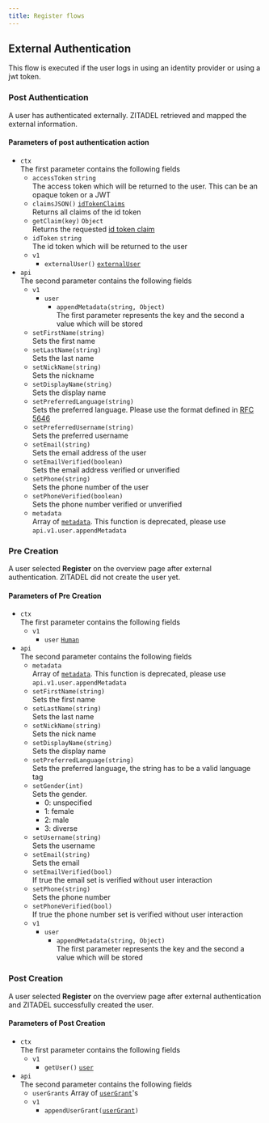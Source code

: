 ```yaml
---
title: Register flows
---
```


## External Authentication

<!-- link idp and jwt -->
This flow is executed if the user logs in using an identity provider or using a jwt token.

### Post Authentication

A user has authenticated externally. ZITADEL retrieved and mapped the external information.

#### Parameters of post authentication action

- `ctx`  
The first parameter contains the following fields
  - `accessToken` `string`  
    The access token which will be returned to the user. This can be an opaque token or a JWT
  - `claimsJSON()` [`idTokenClaims`](../openidoauth/claims)  
    Returns all claims of the id token
  - `getClaim(key)` `Object`  
    Returns the requested [id token claim](../openidoauth/claims)
  - `idToken` `string`  
    The id token which will be returned to the user
  - `v1`
    - `externalUser()` [`externalUser`](./objects#external-user)
- `api`  
  The second parameter contains the following fields
  - `v1`
    - `user`
      - `appendMetadata(string, Object)`  
        The first parameter represents the key and the second a value which will be stored
  - `setFirstName(string)`  
    Sets the first name
  - `setLastName(string)`  
    Sets the last name
  - `setNickName(string)`  
    Sets the nickname
  - `setDisplayName(string)`  
    Sets the display name
  - `setPreferredLanguage(string)`  
    Sets the preferred language. Please use the format defined in [RFC 5646](https//www.rfc-editor.org/rfc/rfc5646)
  - `setPreferredUsername(string)`  
    Sets the preferred username
  - `setEmail(string)`  
    Sets the email address of the user
  - `setEmailVerified(boolean)`  
    Sets the email address verified or unverified
  - `setPhone(string)`  
    Sets the phone number of the user
  - `setPhoneVerified(boolean)`  
    Sets the phone number verified or unverified
  - `metadata`  
    Array of [`metadata`](./objects#metadata-with-value-as-bytes). This function is deprecated, please use `api.v1.user.appendMetadata`

### Pre Creation

A user selected **Register** on the overview page after external authentication. ZITADEL did not create the user yet.

#### Parameters of Pre Creation

- `ctx`  
  The first parameter contains the following fields
  - `v1`
    - `user` [`Human`](./objects#human-user)
- `api`  
  The second parameter contains the following fields
  - `metadata`  
    Array of [`metadata`](./objects#metadata-with-value-as-bytes). This function is deprecated, please use `api.v1.user.appendMetadata`
  - `setFirstName(string)`  
    Sets the first name
  - `setLastName(string)`  
    Sets the last name
  - `setNickName(string)`  
    Sets the nick name
  - `setDisplayName(string)`  
    Sets the display name
  - `setPreferredLanguage(string)`  
    Sets the preferred language, the string has to be a valid language tag
  - `setGender(int)`  
    Sets the gender.  
    <ul><li>0: unspecified</li><li>1: female</li><li>2: male</li><li>3: diverse</li></ul>
  - `setUsername(string)`  
    Sets the username
  - `setEmail(string)`  
    Sets the email
  - `setEmailVerified(bool)`  
    If true the email set is verified without user interaction
  - `setPhone(string)`  
    Sets the phone number
  - `setPhoneVerified(bool)`  
    If true the phone number set is verified without user interaction
  - `v1`
    - `user`
      - `appendMetadata(string, Object)`  
        The first parameter represents the key and the second a value which will be stored

### Post Creation

A user selected **Register** on the overview page after external authentication and ZITADEL successfully created the user.

#### Parameters of Post Creation

- `ctx`  
  The first parameter contains the following fields
  - `v1`
    - `getUser()` [`user`](./objects#user)
- `api`  
  The second parameter contains the following fields
  - `userGrants` Array of [`userGrant`](./objects#user-grant)'s
  - `v1`
    - `appendUserGrant(`[`userGrant`](./objects#user-grant)`)`
